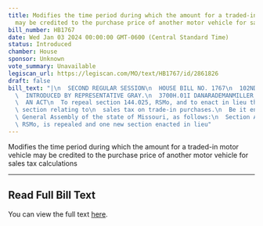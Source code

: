 ```yaml
---
title: Modifies the time period during which the amount for a traded-in motor vehicle
  may be credited to the purchase price of another motor vehicle for sales tax calculations
bill_number: HB1767
date: Wed Jan 03 2024 00:00:00 GMT-0600 (Central Standard Time)
status: Introduced
chamber: House
sponsor: Unknown
vote_summary: Unavailable
legiscan_url: https://legiscan.com/MO/text/HB1767/id/2861826
draft: false
bill_text: "|\n  SECOND REGULAR SESSION\n  HOUSE BILL NO. 1767\n  102ND GENERAL ASSEMBLY\n\
  \  INTRODUCED BY REPRESENTATIVE GRAY.\n  3700H.01I DANARADEMANMILLER,ChiefClerk\n\
  \  AN ACT\n  To repeal section 144.025, RSMo, and to enact in lieu thereof one new\
  \ section relating to\n  sales tax on trade-in purchases.\n  Be it enacted by the\
  \ General Assembly of the state of Missouri, as follows:\n  Section A. Section 144.025,\
  \ RSMo, is repealed and one new section enacted in lieu"
---
```

Modifies the time period during which the amount for a traded-in motor vehicle may be credited to the purchase price of another motor vehicle for sales tax calculations

---

## Read Full Bill Text

You can view the full text [here](https://legiscan.com/MO/text/HB1767/id/2861826).
